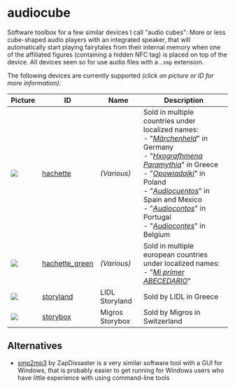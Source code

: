 # audiocube

Software toolbox for a few similar devices I call "audio cubes": More or less cube-shaped audio players with an integrated speaker, that will automatically start playing fairytales from their internal memory when one of the affiliated figures (containing a hidden NFC tag) is placed on top of the device. All devices seen so for use audio files with a `.smp` extension.

The following devices are currently supported *(click on picture or ID for more information)*:

Picture | ID | Name | Description
--- | --- | --- | ---
[![](https://oyooyo.github.io/audiocube/devices/hachette/image-0001-256x256.jpg)](https://oyooyo.github.io/audiocube/devices/hachette/) | [hachette](https://oyooyo.github.io/audiocube/devices/hachette/) | *(Various)* | Sold in multiple countries under localized names:<br />- "*[Märchenheld](https://maerchenheld-sammlung.de/)*" in Germany<br />- "*[Hxografhmena Paramythia](https://www.audiotales.gr/)*" in Greece<br />- "*[Opowiadajki](https://opowiadajki.pl/)*" in Poland<br />- "*[Audiocuentos](https://www.salvat.com/colecciones/audiocuentos/)*" in Spain and Mexico<br />- "*[Audiocontos](https://pt.salvat.com/cole%C3%A7oes/audiocontos/)*" in Portugal<br />- "*[Audiocontes](https://www.hachette-collections.com/fr-be/collection-audiocontes/)*" in Belgium
[![](https://oyooyo.github.io/audiocube/devices/hachette_green/image-0001-256x256.jpg)](https://oyooyo.github.io/audiocube/devices/hachette_green/) | [hachette_green](https://oyooyo.github.io/audiocube/devices/hachette_green/) | *(Various)* | Sold in multiple european countries under localized names:<br />- "*[Mi primer ABECEDARIO](https://www.salvat.com/colecciones/mi-primer-abecedario/)*"
[![](https://oyooyo.github.io/audiocube/devices/storyland/image-0001-256x256.jpg)](https://oyooyo.github.io/audiocube/devices/storyland/) | [storyland](https://oyooyo.github.io/audiocube/devices/storyland/) | LIDL Storyland | Sold by LIDL in Greece
[![](https://oyooyo.github.io/audiocube/devices/storybox/image-0001-256x256.jpg)](https://oyooyo.github.io/audiocube/devices/storybox/) | [storybox](https://oyooyo.github.io/audiocube/devices/storybox/) | Migros Storybox | Sold by Migros in Switzerland

## Alternatives

- [smp2mp3](https://github.com/ZapDissaster/smp2mp3/) by ZapDissaster is a very similar software tool with a GUI for Windows, that is probably easier to get running for Windows users who have little experience with using command-line tools
